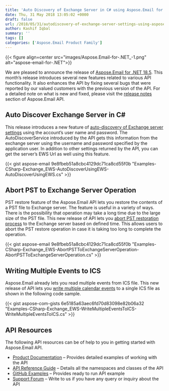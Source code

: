 ```yaml
---
title: 'Auto Discovery of Exchange Server in C# using Aspose.Email for .NET 18.5'
date: Thu, 31 May 2018 13:05:02 +0000
draft: false
url: /2018/05/31/autodiscovery-of-exchange-server-settings-using-aspose.email-for-.net-18.5/
author: Kashif Iqbal
summary: ''
tags: []
categories: ['Aspose.Email Product Family']
---
```




{{< figure align=center src="images/Aspose.Email-for-.NET_-1.png" alt="aspose-email-for-.NET">}}


We are pleased to announce the release of [Aspose.Email for .NET 18.5][1]. This month’s release introduces several new features related to various API functionality. It also enhances the API by fixing several bugs that were reported by our valued customers with the previous version of the API. For a detailed note on what is new and fixed, please visit the [release notes][2] section of Aspose.Email API.

## Auto Discover Exchange Server in C#

This release introduces a new feature of [auto-discovery of Exchange server settings][3] using the account’s user name and password. The AutoDiscoverService introduced by the API gets this information from the exchange server using the username and password specified by the application user. In addition to other settings returned by the API, you can get the server’s EWS Url as well using this feature.

{{< gist aspose-email 9e8fbeb51a8cbc4129dc71ca8cd55f0b "Examples-CSharp-Exchange_EWS-AutoDiscoverUsingEWS-AutoDiscoverUsingEWS.cs" >}}

## Abort PST to Exchange Server Operation

PST restore feature of the Aspose.Email API lets you restore the contents of a PST file to Exchange server. The feature is useful in a variety of ways. There is the possibility that operation may take a long time due to the large size of the PST file. This new release of API lets you [abort PST restoration process][4] to the Exchange server based on defined time. This allows users to abort the PST restore operation in case it is taking too long to complete the operation.

{{< gist aspose-email 9e8fbeb51a8cbc4129dc71ca8cd55f0b "Examples-CSharp-Exchange_EWS-AbortPSTToExchangeServerOperation-AbortPSTToExchangeServerOperation.cs" >}}

## Writing Multiple Events to ICS

Aspose.Email already lets you read multiple events from ICS file. This new release of API lets you [write multiple calendar events][5] to a single ICS file as shown in the following code sample.

{{< gist aspose-com-gists 6e5185a63aec6fd70d83098e82b06a32 "Examples-CSharp-Exchange_EWS-WriteMultipleEventsToICS-WriteMultipleEventsToICS.cs" >}}

## API Resources

The following API resources can be of help to you in getting started with Aspose.Email API.

*   [Product Documentation][6] – Provides detailed examples of working with the API
*   [API Reference Guide][7] – Details all the namespaces and classes of the API
*   [GitHub Examples][8] – Provides ready to run API example
*   [Support Forum][9] – Write to us if you have any query or inquiry about the API




[1]: https://www.nuget.org/packages/Aspose.Email/
[2]: https://docs.aspose.com/display/emailnet/Aspose.Email+for+.NET+18.5+Release+Notes
[3]: https://docs.aspose.com/display/emailnet/Utility+Features#UtilityFeatures-AutoDiscoverFeatureusingEWS
[4]: https://docs.aspose.com/display/emailnet/Utility+Features#UtilityFeatures-AbortPSTRestoretoExchangeServerOperation
[5]: https://docs.aspose.com/display/emailnet/Working+with++Appointments#WorkingwithAppointments-WriteMultipleEventstoICSFile
[6]: https://docs.aspose.com/display/emailnet/Home
[7]: https://apireference.aspose.com/net/email
[8]: https://github.com/asposeemail/Aspose_Email_NET
[9]: https://forum.aspose.com/c/email




